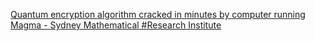 [Quantum encryption algorithm cracked in minutes by computer running Magma - Sydney Mathematical #Research Institute](https://qi.tc/qi/111836)